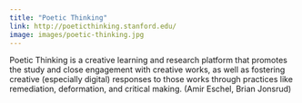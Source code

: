 ```yaml
---
title: "Poetic Thinking"
link: http://poeticthinking.stanford.edu/
image: images/poetic-thinking.jpg
---
```

Poetic Thinking is a creative learning and research platform that promotes the study and close engagement with creative works, as well as fostering creative (especially digital) responses to those works through practices like remediation, deformation, and critical making. (Amir Eschel, Brian Jonsrud)
